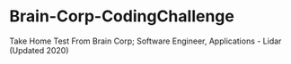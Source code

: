 # Brain-Corp-CodingChallenge
Take Home Test From Brain Corp; Software Engineer, Applications - Lidar (Updated 2020)
